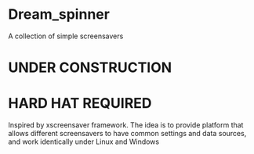 # Dream_spinner
 A collection of simple screensavers

# UNDER CONSTRUCTION
# HARD HAT REQUIRED

Inspired by xscreensaver framework. The idea is to provide platform that allows
different screensavers to have common settings and data sources, and work
identically under Linux and Windows
